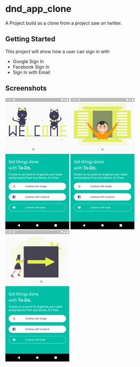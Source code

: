 # dnd_app_clone

A Project build as a clone from a project saw on twitter.

## Getting Started

This project will show how a user can sign in with

- Google Sign In
- Facebook Sign In
- Sign In with Email

## Screenshots

<p float="left">
  <img src="assets/Screenshots/Screenshot1.png" width="200" />
  <img src="assets/Screenshots/Screenshot2.png" width="200" />
  <img src="assets/Screenshots/Screenshot3.png" width="200" />
</p>
